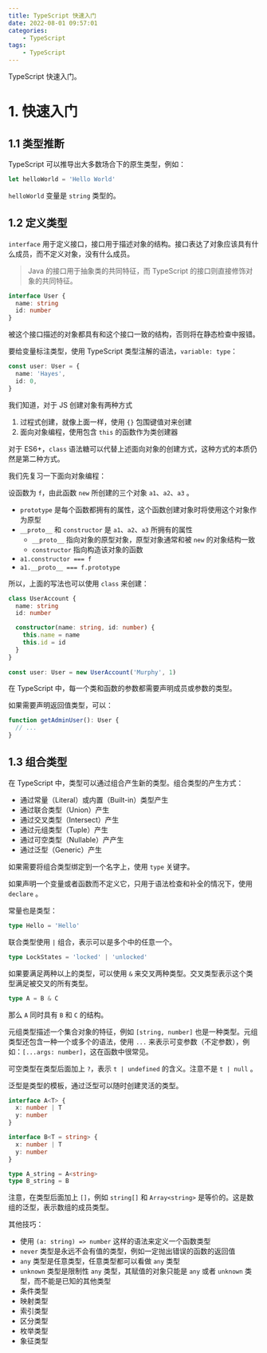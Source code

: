 ```yaml
---
title: TypeScript 快速入门
date: 2022-08-01 09:57:01
categories:
    - TypeScript
tags:
    - TypeScript
---
```


TypeScript 快速入门。

<!-- more -->

# 1. 快速入门

## 1.1 类型推断

TypeScript 可以推导出大多数场合下的原生类型，例如：

```ts
let helloWorld = 'Hello World'
```

`helloWorld` 变量是 `string` 类型的。

## 1.2 定义类型

`interface` 用于定义接口，接口用于描述对象的结构。接口表达了对象应该具有什么成员，而不定义对象，没有什么成员。

> Java 的接口用于抽象类的共同特征，而 TypeScript 的接口则直接修饰对象的共同特征。

```ts
interface User {
  name: string
  id: number
}
```

被这个接口描述的对象都具有和这个接口一致的结构，否则将在静态检查中报错。

要给变量标注类型，使用 TypeScript 类型注解的语法，`variable: type`：

```ts
const user: User = {
  name: 'Hayes',
  id: 0,
}
```

我们知道，对于 JS 创建对象有两种方式
1. 过程式创建，就像上面一样，使用 `{}` 包围键值对来创建
2. 面向对象编程，使用包含 `this` 的函数作为类创建器

对于 ES6+，`class` 语法糖可以代替上述面向对象的创建方式，这种方式的本质仍然是第二种方式。

我们先复习一下面向对象编程：

设函数为 `f`，由此函数 `new` 所创建的三个对象 `a1`、`a2`、`a3` 。

- `prototype` 是每个函数都拥有的属性，这个函数创建对象时将使用这个对象作为原型
- `__proto__` 和 `constructor` 是 `a1`、`a2`、`a3` 所拥有的属性
    - `__proto__` 指向对象的原型对象，原型对象通常和被 `new` 的对象结构一致
    - `constructor` 指向构造该对象的函数
- `a1.constructor === f`
- `a1.__proto__ === f.prototype`

所以，上面的写法也可以使用 `class` 来创建：

```ts
class UserAccount {
  name: string
  id: number

  constructor(name: string, id: number) {
    this.name = name
    this.id = id
  }
}
 
const user: User = new UserAccount('Murphy', 1)
```

在 TypeScript 中，每一个类和函数的参数都需要声明成员或参数的类型。

如果需要声明返回值类型，可以：

```ts
function getAdminUser(): User {
  // ...
}
```

## 1.3 组合类型

在 TypeScript 中，类型可以通过组合产生新的类型。组合类型的产生方式：
- 通过常量（Literal）或内置（Built-in）类型产生
- 通过联合类型（Union）产生
- 通过交叉类型（Intersect）产生
- 通过元组类型（Tuple）产生
- 通过可空类型（Nullable）产产生
- 通过泛型（Generic）产生

如果需要将组合类型绑定到一个名字上，使用 `type` 关键字。

如果声明一个变量或者函数而不定义它，只用于语法检查和补全的情况下，使用 `declare` 。

常量也是类型：

```ts
type Hello = 'Hello'
```

联合类型使用 `|` 组合，表示可以是多个中的任意一个。

```ts
type LockStates = 'locked' | 'unlocked'
```

如果要满足两种以上的类型，可以使用 `&` 来交叉两种类型。交叉类型表示这个类型满足被交叉的所有类型。

```ts
type A = B & C
```

那么 `A` 同时具有 `B` 和 `C` 的结构。

元组类型描述一个集合对象的特征，例如 `[string, number]` 也是一种类型。元组类型还包含一种一个或多个的语法，使用 `...` 来表示可变参数（不定参数），例如：`[...args: number]`，这在函数中很常见。

可空类型在类型后面加上 `?`，表示 `t | undefined` 的含义。注意不是 `t | null` 。

泛型是类型的模板，通过泛型可以随时创建灵活的类型。

```ts
interface A<T> {
  x: number | T
  y: number
}

interface B<T = string> {
  x: number | T
  y: number
}

type A_string = A<string>
type B_string = B
```

注意，在类型后面加上 `[]`，例如 `string[]` 和 `Array<string>` 是等价的。这是数组的泛型，表示数组的成员类型。

其他技巧：

- 使用 `(a: string) => number` 这样的语法来定义一个函数类型
- `never` 类型是永远不会有值的类型，例如一定抛出错误的函数的返回值
- `any` 类型是任意类型，任意类型都可以看做 `any` 类型
- `unknown` 类型是限制性 `any` 类型，其赋值的对象只能是 `any` 或者 `unknown` 类型，而不能是已知的其他类型
- 条件类型
- 映射类型
- 索引类型
- 区分类型
- 枚举类型
- 象征类型
